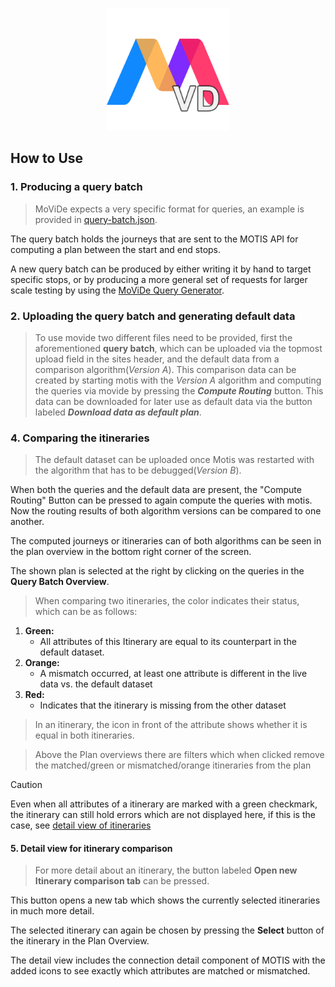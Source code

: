 <p align="center"><img src="./static/logo.svg" width="196" height="196"></p>

## How to Use

### 1. Producing a query batch

>MoViDe expects a very specific format for queries, an example is provided in [query-batch.json](./assets/Query-Batch.json).

The query batch holds the journeys that are sent to the MOTIS API for computing a plan between the start and end stops.

A new query batch can be produced by either writing it by hand to target specific stops, or by
producing a more general set of requests for larger scale testing by using the [MoViDe Query Generator](https://github.com/MoViDe-Project/MoViDe-Query-Generator).

### 2. Uploading the query batch and generating default data

> To use movide two different files need to be provided, first the aforementioned **query batch**, which can be uploaded via the
topmost upload field in the sites header, and the default data from a comparison algorithm(_Version A_). This comparison data can be
created by starting motis with the _Version A_ algorithm and computing the queries via movide by pressing the _**Compute Routing**_ button.
This data can be downloaded for later use as default data via the button labeled _**Download data as default plan**_.

### 4. Comparing the itineraries
>The default dataset can be uploaded once Motis was restarted with the algorithm that has to be debugged(_Version B_).

When both the queries and the default data are present, the "Compute Routing" Button can be pressed to again compute the
queries with motis. Now the routing results of both algorithm versions can be compared to one another.

The computed journeys or itineraries can of both algorithms can be seen in the plan overview in the bottom right corner 
of the screen.

The shown plan is selected at the right by clicking on the queries in the **Query Batch Overview**.

> When comparing two itineraries, the color indicates their status, which can be as follows:

1. **Green:**
    - All attributes of this Itinerary are equal to its counterpart in the default dataset.
2. **Orange:** 
   - A mismatch occurred, at least one attribute is different in the live data vs. the default dataset
3. **Red:**
   - Indicates that the itinerary is missing from the other dataset

> In an itinerary, the icon in front of the attribute shows whether it is equal in both itineraries.

> Above the Plan overviews there are filters which when clicked remove the matched/green or mismatched/orange 
> itineraries from the plan
 
> [!CAUTION]
> Even when all attributes of a itinerary are marked with a green checkmark, the itinerary can still hold errors which 
> are not displayed here, if this is the case, see [detail view of itineraries](#itinerary-detail-view)

<h4 id="itinerary-detail-view"> 5. Detail view for itinerary comparison </h4>

> For more detail about an itinerary, the button labeled **Open new Itinerary comparison tab** can be pressed.

This button opens a new tab which shows the currently selected itineraries in much more detail.

The selected itinerary can again be chosen by pressing the **Select** button of the itinerary in the Plan Overview.

The detail view includes the connection detail component of MOTIS with the added icons to see exactly which
attributes are matched or mismatched.
